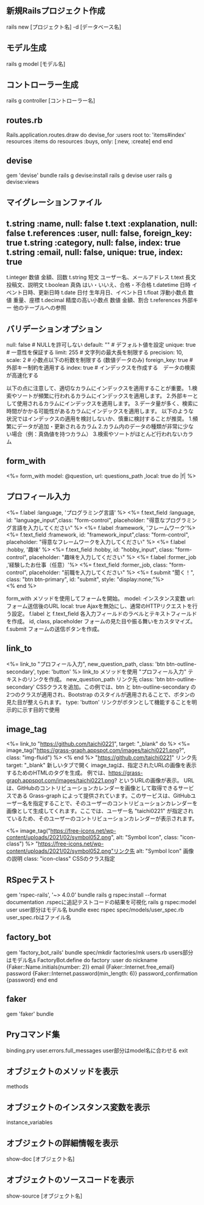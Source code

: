 ## 新規Railsプロジェクト作成
rails new [プロジェクト名] -d [データベース名]
## モデル生成
rails g model [モデル名]
## コントローラー生成
rails g controller [コントローラー名]
## routes.rb
Rails.application.routes.draw do
  devise_for :users
    root to: 'items#index'
    resources :items  do
      resources :buys, only: [:new, :create]
    end
end
## devise
gem 'devise'
bundle
rails g devise:install
rails g devise user
rails g devise:views
## マイグレーションファイル
t.string     :name,         null: false
t.text       :explanation,  null: false
t.references :user,         null: false, foreign_key: true
t.string     :category,     null: false, index: true
t.string     :email,        null: false, unique: true, index: true
-------------------------------------------------------------------
t.integer   数値     金額、回数
t.string    短文     ユーザー名、メールアドレス
t.text      長文     投稿文、説明文
t.boolean   真偽     はい・いいえ、合格・不合格
t.datetime  日時     イベント日時、更新日時
t.date      日付     生年月日、イベント日
t.float     浮動小数点 数値 重量、座標
t.decimal   精度の高い小数点 数値 金額、割合
t.references 外部キー 他のテーブルへの参照

## バリデーションオプション
null: false               # NULLを許可しない
default: ""               # デフォルト値を設定
unique: true              # 一意性を保証する
limit: 255                # 文字列の最大長を制限する
precision: 10, scale: 2   # 小数点以下の桁数を制限する (数値データのみ)
foreign_key: true           # 外部キー制約を適用する
index: true                 # インデックスを作成する　データの検索が高速化する

以下の点に注意して、適切なカラムにインデックスを適用することが重要。
1.検索やソートが頻繁に行われるカラムにインデックスを適用します。
2.外部キーとして使用されるカラムにインデックスを適用します。
3.データ量が多く、検索に時間がかかる可能性があるカラムにインデックスを適用します。
以下のような状況ではインデックスの適用を検討しないか、慎重に検討することが推奨。
1.頻繁にデータが追加・更新されるカラム
2.カラム内のデータの種類が非常に少ない場合（例：真偽値を持つカラム）
3.検索やソートがほとんど行われないカラム

## form_with
<%= form_with model: @question, url: questions_path ,local: true do |f| %>
  <div id ="after_submit" >
    <h2>プロフィール入力</h2>
    <%= f.label :language, 'プログラミング言語' %>
    <%= f.text_field :language, id: "language_input",class: "form-control", placeholder: "得意なプログラミング言語を入力してください" %>
    <%= f.label :framework, 'フレームワーク'%>
    <%= f.text_field :framework, id: "framework_input",class: "form-control", placeholder: "得意なフレームワークを入力してください" %>
    <%= f.label :hobby, '趣味' %>
    <%= f.text_field :hobby, id: "hobby_input", class: "form-control", placeholder: "趣味を入力してください" %> 
    <%= f.label :former_job ,'経験したお仕事（任意）'%>
    <%= f.text_field :former_job, class: "form-control", placeholder: "前職を入力してください" %> 
    <%= f.submit "聞く！", class: "btn btn-primary", id: "submit", style: "display:none;"%>
  </div>
<% end %>

form_with メソッドを使用してフォームを開始。
model: インスタンス変数 url: フォーム送信後のURL local: true Ajaxを無効にし、通常のHTTPリクエストを行う設定。
f.label と f.text_field 各入力フィールドのラベルとテキストフィールドを作成。
id, class, placeholder フォームの見た目や振る舞いをカスタマイズ。
f.submit フォームの送信ボタンを作成。

## link_to
<%= link_to "プロフィール入力", new_question_path, class: 'btn btn-outline-secondary', type: 'button' %>
link_to メソッドを使用
"プロフィール入力" テキストのリンクを作成。
new_question_path リンク先
class: 'btn btn-outline-secondary' CSSクラスを追加。この例では、btn と btn-outline-secondary の2つのクラスが適用され、Bootstrap のスタイルが適用されることで、ボタンの見た目が整えられます。
type: 'button' リンクがボタンとして機能することを明示的に示す目的で使用

## image_tag
<%= link_to "https://github.com/taichi0221", target: "_blank" do %>
  <%= image_tag("https://grass-graph.appspot.com/images/taichi0221.png?", class: "img-fluid") %>
<% end %>
"https://github.com/taichi0221" リンク先
target: "_blank" 新しいタブで開く
image_tagは、指定されたURLの画像を表示するためのHTMLの<img>タグを生成。
例では、https://grass-graph.appspot.com/images/taichi0221.png? というURLの画像が表示。
URLは、GitHubのコントリビューションカレンダーを画像として取得できるサービスである Grass-graph によって提供されています。このサービスは、GitHubユーザー名を指定することで、そのユーザーのコントリビューションカレンダーを画像として生成してくれます。ここでは、ユーザー名 "taichi0221" が指定されているため、そのユーザーのコントリビューションカレンダーが表示されます。

<%= image_tag("https://free-icons.net/wp-content/uploads/2021/02/symbol052.png", alt: "Symbol Icon", class: "icon-class") %>
"https://free-icons.net/wp-content/uploads/2021/02/symbol052.png"リンク先
alt: "Symbol Icon" 画像の説明
class: "icon-class" CSSのクラス指定

## RSpecテスト
gem 'rspec-rails', '~> 4.0.0'
bundle
rails g rspec:install
--format documentation .rspecに追記テストコードの結果を可視化
rails g rspec:model user user部分はモデル名
bundle exec rspec spec/models/user_spec.rb user_spec.rbはファイル名
## factory_bot
gem 'factory_bot_rails'
bundle
spec/mkdir factories/mk users.rb users部分はモデル名s
FactoryBot.define do
  factory :user do
    nickname              {Faker::Name.initials(number: 2)}
    email                 {Faker::Internet.free_email}
    password              {Faker::Internet.password(min_length: 6)}
    password_confirmation {password}
  end
end
## faker
gem 'faker'
bundle

## Pryコマンド集
binding.pry
user.errors.full_messages user部分はmodel名に合わせる
exit
## オブジェクトのメソッドを表示
methods
## オブジェクトのインスタンス変数を表示
instance_variables
## オブジェクトの詳細情報を表示
show-doc [オブジェクト名]
## オブジェクトのソースコードを表示
show-source [オブジェクト名]
